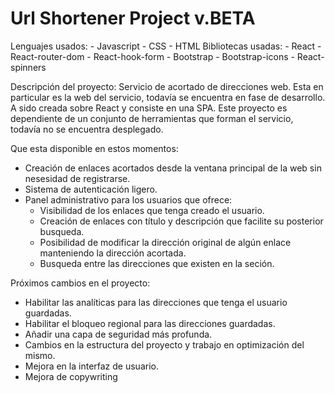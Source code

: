 # Url Shortener Project v.BETA

Lenguajes usados: - Javascript - CSS - HTML
Bibliotecas usadas: - React - React-router-dom - React-hook-form - Bootstrap - Bootstrap-icons - React-spinners

Descripción del proyecto:
Servicio de acortado de direcciones web. Esta en particular es la web del servicio, todavía se encuentra en fase de desarrollo. A sido creada sobre React y consiste en una SPA. Este proyecto es dependiente de un conjunto de herramientas que forman el servicio, todavía no se encuentra desplegado.

Que esta disponible en estos momentos:

- Creación de enlaces acortados desde la ventana principal de la web sin nesesidad de registrarse.
- Sistema de autenticación ligero.
- Panel administrativo para los usuarios que ofrece:
  - Visibilidad de los enlaces que tenga creado el usuario.
  - Creación de enlaces con título y descripción que facilite su posterior busqueda.
  - Posibilidad de modificar la dirección original de algún enlace manteniendo la dirección acortada.
  - Busqueda entre las direcciones que existen en la seción.

Próximos cambios en el proyecto:

- Habilitar las analíticas para las direcciones que tenga el usuario guardadas.
- Habilitar el bloqueo regional para las direcciones guardadas.
- Añadir una capa de seguridad más profunda.
- Cambios en la estructura del proyecto y trabajo en optimización del mismo.
- Mejora en la interfaz de usuario.
- Mejora de copywriting
